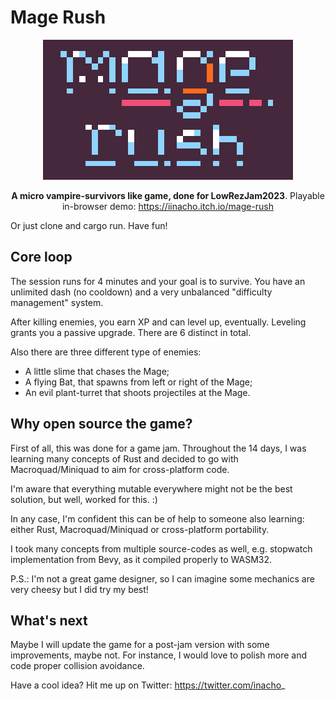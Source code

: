 # Mage Rush


<center>

![Main logo](img/vs-dx-itchio.png "Mage Rush")

**A micro vampire-survivors like game, done for LowRezJam2023**.
Playable in-browser demo: https://iinacho.itch.io/mage-rush
</center>

Or just clone and cargo run. Have fun!

## Core loop

The session runs for 4 minutes and your goal is to survive. You have an unlimited dash (no cooldown) and a very unbalanced "difficulty management" system. 

After killing enemies, you earn XP and can level up, eventually. Leveling grants you a passive upgrade. There are 6 distinct in total.

Also there are three different type of enemies:
- A little slime that chases the Mage;
- A flying Bat, that spawns from left or right of the Mage;
- An evil plant-turret that shoots projectiles at the Mage.

## Why open source the game?

First of all, this was done for a game jam. Throughout the 14 days, I was learning many concepts of Rust and decided to go with Macroquad/Miniquad to aim for cross-platform code.

I'm aware that everything mutable everywhere might not be the best solution, but well, worked for this. :)

In any case, I'm confident this can be of help to someone also learning: either Rust, Macroquad/Miniquad or cross-platform portability.

I took many concepts from multiple source-codes as well, e.g. stopwatch implementation from Bevy, as it compiled properly to WASM32.

P.S.: I'm not a great game designer, so I can imagine some mechanics are very cheesy but I did try my best!

## What's next

Maybe I will update the game for a post-jam version with some improvements, maybe not. For instance, I would love to polish more and code proper collision avoidance.

Have a cool idea? Hit me up on Twitter: https://twitter.com/inacho_
